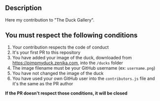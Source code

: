 ## Description

Here my contribution to "The Duck Gallery".

<!-- You can write a message here if you want ;) -->

## You must respect the following conditions

1. Your contribution respects the code of conduct
1. It's your first PR to this repository
1. You have added your image of the duck, downloaded from https://pimpmyduck.zenika.com, into the `/ducks` folder
1. The image filename must be your GitHub username (ex: `username.png`)
1. You have not changed the image of the duck
1. You have used your own GitHub user into the `contributors.js` file and it's the same as the PR author

**If the PR doesn't respect those conditions, it will be closed**
